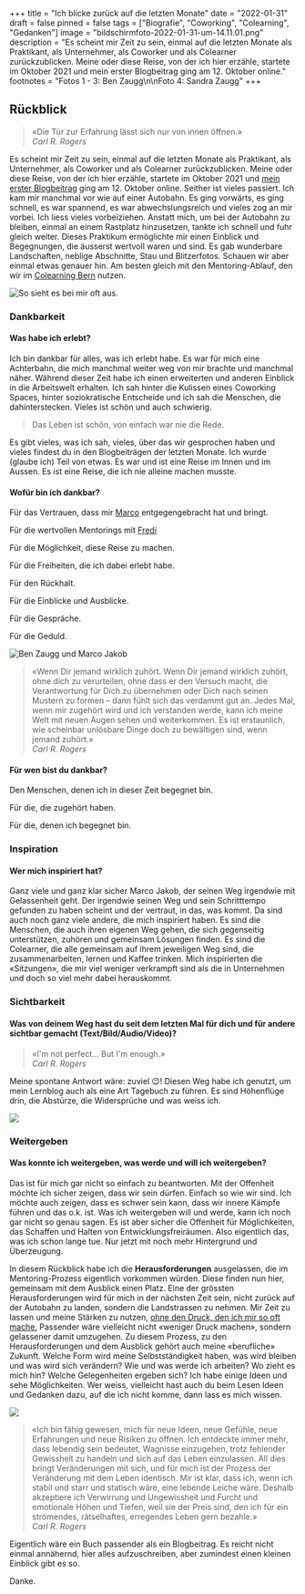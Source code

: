 +++
title = "Ich blicke zurück auf die letzten Monate"
date = "2022-01-31"
draft = false
pinned = false
tags = ["Biografie", "Coworking", "Colearning", "Gedanken"]
image = "bildschirmfoto-2022-01-31-um-14.11.01.png"
description = "Es scheint mir Zeit zu sein, einmal auf die letzten Monate als Praktikant, als Unternehmer, als Coworker und als Colearner zurückzublicken. Meine oder diese Reise, von der ich hier erzähle, startete im Oktober 2021 und mein erster Blogbeitrag ging am 12. Oktober online."
footnotes = "Fotos 1 - 3: Ben Zaugg\n\nFoto 4: Sandra Zaugg"
+++
## Rückblick

> «Die Tür zur Erfahrung lässt sich nur von innen öffnen.»\
> *Carl R. Rogers*

Es scheint mir Zeit zu sein, einmal auf die letzten Monate als Praktikant, als Unternehmer, als Coworker und als Colearner zurückzublicken. Meine oder diese Reise, von der ich hier erzähle, startete im Oktober 2021 und [mein erster Blogbeitrag](https://www.bensblog.ch/hallo-ich-bin-ben/) ging am 12. Oktober online. Seither ist vieles passiert. Ich kam mir manchmal vor wie auf einer Autobahn. Es ging vorwärts, es ging schnell, es war spannend, es war abwechslungsreich und vieles zog an mir vorbei. Ich liess vieles vorbeiziehen. Anstatt mich, um bei der Autobahn zu bleiben, einmal an einem Rastplatz hinzusetzen, tankte ich schnell und fuhr gleich weiter. Dieses Praktikum ermöglichte mir einen Einblick und Begegnungen, die äusserst wertvoll waren und sind. Es gab wunderbare Landschaften, neblige Abschnitte, Stau und Blitzerfotos. Schauen wir aber einmal etwas genauer hin. Am besten gleich mit den Mentoring-Ablauf, den wir im [Colearning Bern](https://www.colearningbern.ch/) nutzen. 

![](img_4536.jpg "So sieht es bei mir oft aus. ")

### Dankbarkeit

#### Was habe ich erlebt?

Ich bin dankbar für alles, was ich erlebt habe. Es war für mich eine Achterbahn, die mich manchmal weiter weg von mir brachte und manchmal näher. Während dieser Zeit habe ich einen erweiterten und anderen Einblick in die Arbeitswelt erhalten. Ich sah hinter die Kulissen eines Coworking Spaces, hinter soziokratische Entscheide und ich sah die Menschen, die dahinterstecken. Vieles ist schön und auch schwierig. 

> Das Leben ist schön, von einfach war nie die Rede. 

Es gibt vieles, was ich sah, vieles, über das wir gesprochen haben und vieles findest du in den Blogbeiträgen der letzten Monate. Ich wurde (glaube ich) Teil von etwas. Es war und ist eine Reise im Innen und im Aussen. Es ist eine Reise, die ich nie alleine machen musste. 

#### Wofür bin ich dankbar?

Für das Vertrauen, dass mir [Marco](https://www.marcojakob.blog/) entgegengebracht hat und bringt. 

Für die wertvollen Mentorings mit [Fredi](https://www.fredizumbrunn.ch/)

Für die Möglichkeit, diese Reise zu machen.

Für die Freiheiten, die ich dabei erlebt habe.

Für den Rückhalt.

Für die Einblicke und Ausblicke.

Für die Gespräche.

Für die Geduld.

![Ben Zaugg und Marco Jakob](img_3782.jpg "Wir haben es sagar bis nach Osaka geschafft..")

> «Wenn Dir jemand wirklich zuhört. Wenn Dir jemand wirklich zuhört, ohne dich zu verurteilen, ohne dass er den Versuch macht, die Verantwortung für Dich zu übernehmen oder Dich nach seinen Mustern zu formen – dann fühlt sich das verdammt gut an. Jedes Mal, wenn mir zugehört wird und ich verstanden werde, kann ich meine Welt mit neuen Augen sehen und weiterkommen. Es ist erstaunlich, wie scheinbar unlösbare Dinge doch zu bewältigen sind, wenn jemand zuhört.»\
> *Carl R. Rogers*

#### Für wen bist du dankbar?

Den Menschen, denen ich in dieser Zeit begegnet bin. 

Für die, die zugehört haben.

Für die, denen ich begegnet bin.

### Inspiration

#### Wer mich inspiriert hat?

Ganz viele und ganz klar sicher Marco Jakob, der seinen Weg irgendwie mit Gelassenheit geht. Der irgendwie seinen Weg und sein Schritttempo gefunden zu haben scheint und der vertraut, in das, was kommt. Da sind auch noch ganz viele andere, die mich inspiriert haben. Es sind die Menschen, die auch ihren eigenen Weg gehen, die sich gegenseitig unterstützen, zuhören und gemeinsam Lösungen finden. Es sind die Colearner, die alle gemeinsam auf ihrem jeweiligen Weg sind, die zusammenarbeiten, lernen und Kaffee trinken. Mich inspirierten die «Sitzungen», die mir viel weniger verkrampft sind als die in Unternehmen und doch so viel mehr dabei herauskommt.

### Sichtbarkeit

#### Was von deinem Weg hast du seit dem letzten Mal für dich und für andere sichtbar gemacht (Text/Bild/Audio/Video)?

> «I'm not perfect… But I'm enough.»\
> *Carl R. Rogers*

Meine spontane Antwort wäre: zuviel 😉! Diesen Weg habe ich genutzt, um mein Lernblog auch als eine Art Tagebuch zu führen. Es sind Höhenflüge drin, die Abstürze, die Widersprüche und was weiss ich. 

![](img_4533.jpg)

### Weitergeben

#### Was konnte ich weitergeben, was werde und will ich weitergeben?

Das ist für mich gar nicht so einfach zu beantworten. Mit der Offenheit möchte ich sicher zeigen, dass wir sein dürfen. Einfach so wie wir sind. Ich möchte auch zeigen, dass es schwer sein kann, dass wir innere Kämpfe führen und das o.k. ist. Was ich weitergeben will und werde, kann ich noch gar nicht so genau sagen. Es ist aber sicher die Offenheit für Möglichkeiten, das Schaffen und Halten von Entwicklungsfreiräumen. Also eigentlich das, was ich schon lange tue. Nur jetzt mit noch mehr Hintergrund und Überzeugung. 

In diesem Rückblick habe ich die **Herausforderungen** ausgelassen, die im Mentoring-Prozess eigentlich vorkommen würden. Diese finden nun hier, gemeinsam mit dem Ausblick einen Platz. Eine der grössten Herausforderungen wird für mich in der nächsten Zeit sein, nicht zurück auf der Autobahn zu landen, sondern die Landstrassen zu nehmen. Mir Zeit zu lassen und meine Stärken zu nutzen, [ohne den Druck, den ich mir so oft mache.](https://www.bensblog.ch/irgendwie-ist-da-noch-mehr/) Passender wäre vielleicht nicht «weniger Druck machen», sondern gelassener damit umzugehen. Zu diesem Prozess, zu den Herausforderungen und dem Ausblick gehört auch meine «berufliche» Zukunft. Welche Form wird meine Selbstständigkeit haben, was wird bleiben und was wird sich verändern? Wie und was werde ich arbeiten? Wo zieht es mich hin? Welche Gelegenheiten ergeben sich? Ich habe einige Ideen und sehe Möglichkeiten. Wer weiss, vielleicht hast auch du beim Lesen Ideen und Gedanken dazu, auf die ich nicht komme, dann lass es mich wissen.

![](b15b99e2-08e5-47e8-9bd2-cee4a17e0449.jpg)

> «Ich bin fähig gewesen, mich für neue Ideen, neue Gefühle, neue Erfahrungen und neue Risiken zu öffnen. Ich entdeckte immer mehr, dass lebendig sein bedeutet, Wagnisse einzugehen, trotz fehlender Gewissheit zu handeln und sich auf das Leben einzulassen. All dies bringt Veränderungen mit sich, und für mich ist der Prozess der Veränderung mit dem Leben identisch. Mir ist klar, dass ich, wenn ich stabil und starr und statisch wäre, eine lebende Leiche wäre. Deshalb akzeptiere ich Verwirrung und Ungewissheit und Furcht und emotionale Höhen und Tiefen, weil sie der Preis sind, den ich für ein strömendes, rätselhaftes, erregendes Leben gern bezahle.»\
> *Carl R. Rogers*

Eigentlich wäre ein Buch passender als ein Blogbeitrag. Es reicht nicht einmal annähernd, hier alles aufzuschreiben, aber zumindest einen kleinen Einblick gibt es so.

Danke.